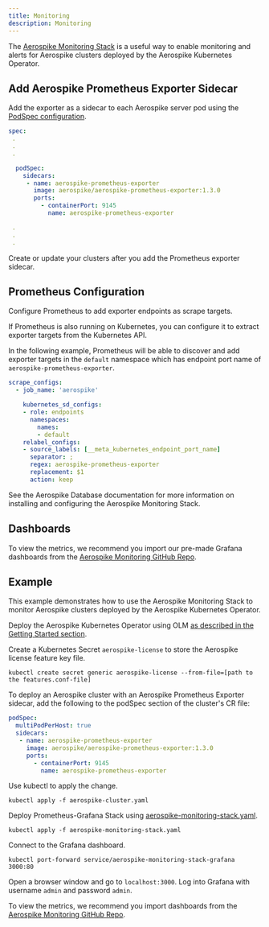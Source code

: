 ```yaml
---
title: Monitoring
description: Monitoring
---
```


The [Aerospike Monitoring Stack](https://docs.aerospike.com/docs/tools/monitorstack/index.html) is a useful way to enable monitoring and alerts for Aerospike clusters deployed by the Aerospike Kubernetes Operator.

## Add Aerospike Prometheus Exporter Sidecar

Add the exporter as a sidecar to each Aerospike server pod using the [PodSpec configuration](Cluster-configuration-settings.md#pod-spec).

```yaml
spec:
 .
 .
 .

  podSpec:
    sidecars:
     - name: aerospike-prometheus-exporter
       image: aerospike/aerospike-prometheus-exporter:1.3.0
       ports:
         - containerPort: 9145
           name: aerospike-prometheus-exporter

 .
 .
 .
```

Create or update your clusters after you add the Prometheus exporter sidecar.

## Prometheus Configuration

Configure Prometheus to add exporter endpoints as scrape targets.

If Prometheus is also running on Kubernetes, you can configure it to extract exporter targets from the Kubernetes API.

In the following example, Prometheus will be able to discover and add exporter targets in the `default` namespace which has endpoint port name of `aerospike-prometheus-exporter`.

```yaml
scrape_configs:
  - job_name: 'aerospike'

    kubernetes_sd_configs:
    - role: endpoints
      namespaces:
        names:
        - default
    relabel_configs:
    - source_labels: [__meta_kubernetes_endpoint_port_name]
      separator: ;
      regex: aerospike-prometheus-exporter
      replacement: $1
      action: keep
```

See the Aerospike Database documentation for more information on installing and configuring the Aerospike Monitoring Stack.

## Dashboards

To view the metrics, we recommend you import our pre-made Grafana dashboards from the [Aerospike Monitoring GitHub Repo](https://github.com/aerospike/aerospike-monitoring/tree/master/config/grafana/dashboards).

## Example

This example demonstrates how to use the Aerospike Monitoring Stack to monitor Aerospike clusters deployed by the Aerospike Kubernetes Operator.

Deploy the Aerospike Kubernetes Operator using OLM [as described in the Getting Started section](Create-Aerospike-cluster.md).

Create a Kubernetes Secret `aerospike-license` to store the Aerospike license feature key file.

```shell
kubectl create secret generic aerospike-license --from-file=[path to the features.conf-file]
```

To deploy an Aerospike cluster with an Aerospike Prometheus Exporter sidecar, add the following to the podSpec section of the cluster's CR file:

```yaml
podSpec:
  multiPodPerHost: true
  sidecars:
   - name: aerospike-prometheus-exporter
     image: aerospike/aerospike-prometheus-exporter:1.3.0
     ports:
       - containerPort: 9145
         name: aerospike-prometheus-exporter

```

Use kubectl to apply the change.

```shell
kubectl apply -f aerospike-cluster.yaml
```

Deploy Prometheus-Grafana Stack using [aerospike-monitoring-stack.yaml](https://docs.aerospike.com/docs/cloud/assets/aerospike-monitoring-stack.yaml).

```shell
kubectl apply -f aerospike-monitoring-stack.yaml
```

Connect to the Grafana dashboard.

```shell
kubectl port-forward service/aerospike-monitoring-stack-grafana 3000:80
```

Open a browser window and go to `localhost:3000`. Log into Grafana with username `admin` and password `admin`.

To view the metrics, we recommend you import dashboards from the [Aerospike Monitoring GitHub Repo](https://github.com/aerospike/aerospike-monitoring/tree/master/config/grafana/dashboards).
